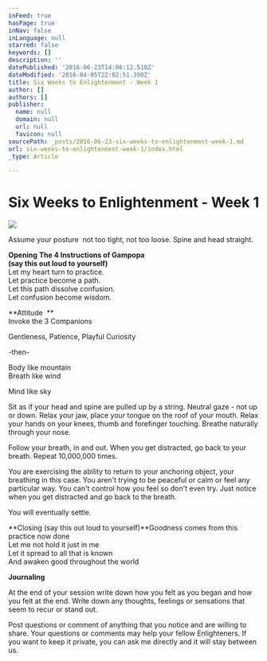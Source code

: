 ```yaml
---
inFeed: true
hasPage: true
inNav: false
inLanguage: null
starred: false
keywords: []
description: ''
datePublished: '2016-06-23T14:06:12.510Z'
dateModified: '2016-04-05T22:02:51.390Z'
title: Six Weeks to Enlightenment - Week 1
author: []
authors: []
publisher:
  name: null
  domain: null
  url: null
  favicon: null
sourcePath: _posts/2016-06-23-six-weeks-to-enlightenment-week-1.md
url: six-weeks-to-enlightenment-week-1/index.html
_type: Article

---
```

# Six Weeks to Enlightenment - Week 1
![](https://the-grid-user-content.s3-us-west-2.amazonaws.com/4ed89ed5-07a2-4294-bce4-823086c1a9b9.png)

Assume your posture ­ not too tight, not too loose. Spine and head straight.

**Opening** ­**The 4 Instructions of Gampopa   
(say this out loud to yourself)**  
Let my heart turn to practice.  
Let practice become a path.  
Let this path dissolve confusion.  
Let confusion become wisdom.

**Attitude ­ **  
Invoke the 3 Companions ­ 

Gentleness, Patience, Playful Curiosity 

-then-

Body like mountain   
Breath like wind
  
Mind like sky

Sit as if your head and spine are pulled up by a string. Neutral gaze - not up or down. Relax
your jaw, place your tongue on the roof of your mouth. Relax your hands on your knees, thumb
and forefinger touching. Breathe naturally through your nose.

Follow your breath, in and out. When you get distracted, go back to your breath. Repeat
10,000,000 times.

You are exercising the ability to return to your anchoring object, your breathing in this case. You
aren't trying to be peaceful or calm or feel any particular way. You can't control how you feel ­so don't even try. Just notice when you get distracted and go back to the breath.

You will eventually settle.

**Closing (say this out loud to yourself)**Goodness comes from this practice now done  
Let me not hold it just in me  
Let it spread to all that is known  
And awaken good throughout the world

**Journaling**

At the end of your session write down how you felt as you began and how you felt at the end.
Write down any thoughts, feelings or sensations that seem to recur or stand out.

Post questions or comment of anything that you notice and are willing to share. Your questions or comments may help your fellow Enlighteners. If you want to keep it
private, you can ask me directly and it will stay between us.